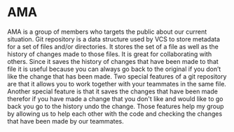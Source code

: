 # AMA
AMA is a group of members who targets the public about our current situation. Git repository is a data structure used by VCS to store metadata for a set of files and/or directories. It stores the set of a file as well as the history of changes made to those files. It is great for collaborating with others. Since it saves the history of changes that have been made to that file it is useful because you can always go back to the original if you don’t like the change that has been made. Two special features of a git repository are that it allows you to work together with your teammates in the same file. Another special feature is that it saves the changes that have been made therefor if you have made a change that you don't like and would like to go back you go to the history undo the change. Those features help my group by allowing us to help each other with the code and checking the changes that have been made by our teammates.



